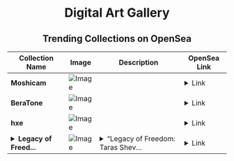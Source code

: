<div align="center">

# Digital Art Gallery

## Trending Collections on OpenSea

| Collection Name                       | Image                                                                                     | Description                       | OpenSea Link                                                                                          |
|---------------------------------------|-------------------------------------------------------------------------------------------|-----------------------------------|--------------------------------------------------------------------------------------------------------|
| **Moshicam** | ![Image](https://i.seadn.io/s/raw/files/19feb8acba0d23e1c62ef832db2f343e.png?w=500&auto=format?w=200&auto=format) |  | <details><summary>Link</summary>[Moshicam](https://opensea.io/collection/moshicam-3756)</details> |
| **BeraTone** | ![Image](https://i.seadn.io/s/raw/files/01911bdb40b0fe82060357615e4050c9.gif?w=500&auto=format?w=200&auto=format) |  | <details><summary>Link</summary>[BeraTone](https://opensea.io/collection/beratone-9)</details> |
| **hxe** | ![Image](https://i.seadn.io/s/raw/files/e1147f93f21ee6f034676e559ff92614.jpg?w=500&auto=format?w=200&auto=format) |  | <details><summary>Link</summary>[hxe](https://opensea.io/collection/hxe-1)</details> |
| **<details><summary>Legacy of Freed...</summary>Legacy of Freedom: Taras Shevchenko and Modern Ukraine</details>** | ![Image](https://i.seadn.io/s/raw/files/ea849ed3994b3179d1b21315734e01a1.jpg?w=500&auto=format?w=200&auto=format) | <details><summary>“Legacy of Freedom: Taras Shev...</summary>“Legacy of Freedom: Taras Shevchenko and Modern Ukraine” captures the enduring spirit of Ukraine’s national poet standing proudly against the vibrant backdrop of a resilient, independent nation. The painting reflects his timeless influence on the fight for freedom and unity, with symbols of hope and strength surrounding him. It serves as a tribute to the unbreakable connection between Shevchenko’s legacy and Ukraine’s modern journey.</details> | <details><summary>Link</summary>[Legacy of Freedom: Taras Shevchenko and Modern Ukraine](https://opensea.io/collection/legacy-of-freedom-taras-shevchenko-and-modern-ukra)</details> |

</div>